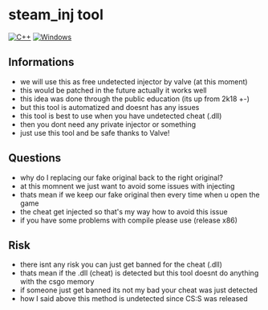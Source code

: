 # steam_inj tool
[![C++](https://img.shields.io/badge/language-C%2B%2B-%23f34b7d.svg?style=plastic)](https://en.wikipedia.org/wiki/C%2B%2B) 
[![Windows](https://img.shields.io/badge/platform-Windows-0078d7.svg?style=plastic)](https://en.wikipedia.org/wiki/Microsoft_Windows) 

## Informations
* we will use this as free undetected injector by valve (at this moment)
* this would be patched in the future actually it works well
* this idea was done through the public education (its up from 2k18 +-)
* but this tool is automatized and doesnt has any issues
* this tool is best to use when you have undetected cheat (.dll) 
* then you dont need any private injector or something 
* just use this tool and be safe thanks to Valve! 

## Questions
* why do I replacing our fake original back to the right original? 
* at this momnent we just want to avoid some issues with injecting
* thats mean if we keep our fake original then every time when u open the game
* the cheat get injected so that's my way how to avoid this issue
* if you have some problems with compile please use (release x86)

## Risk 
* there isnt any risk you can just get banned for the cheat (.dll) 
* thats mean if the .dll (cheat) is detected but this tool doesnt do anything with the csgo memory
* if someone just get banned its not my bad your cheat was just detected 
* how I said above this method is undetected since CS:S was released 
